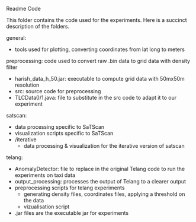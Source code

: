 Readme Code

This folder contains the code used for the experiments. Here is a succinct description of the folders.

general:
- tools used for plotting, converting coordinates from lat long to meters

preprocessing: code used to convert raw .bin data to grid data with density filter
- harish_data_h_50.jar: executable to compute grid data with 50mx50m resolution
- src: source code for preprocessing
- TLCData0/1.java: file to substitute in the src code to adapt it to our experiment

satscan:
- data processing specific to SaTScan
- visualization scripts specific to SaTScan
- /iterative
	- data processing & visualization for the iterative version of satscan

telang:
- AnomalyDetector: file to replace in the original Telang code to run the experiments on taxi data
- output_processing: processes the output of Telang to a clearer output
- preprocessing scripts for telang experiments
	- generating density files, coordinates files, applying a threshold on the data
	- vizualisation script
- .jar files are the executable jar for experiments